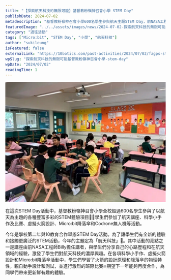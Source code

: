 ```yaml
---
title: "【探索航天科技的無限可能】基督教粉嶺神召會小學 STEM Day"
publishDate: 2024-07-02
metadescription: "基督教粉嶺神召會小學600名學生參與航天主題STEM Day，前NASA工程師Billy分享航天經驗，學生體驗虛擬火箭設計、Micro:bit降落傘和Codrone無人機等活動。"
featuredImage: "../../assets/images/news/2024-07-02-探索航天科技的無限可能基督教粉嶺神召會小學-stem-day/image1.jpeg"
category: "過往活動"
tags: ["Micro:bit", "STEM Day", "小學", "航天科技"]
author: "sukileung"
isFeatured: false
externalLink: "https://10botics.com/past-activities/2024/07/02/fagps-stem-day/"
wpSlug: "探索航天科技的無限可能基督教粉嶺神召會小學-stem-day"
wpDate: "2024/07/02"
readingTime: 1
---
```


![](../../assets/images/news/2024-07-02-探索航天科技的無限可能基督教粉嶺神召會小學-stem-day/image2.jpeg)

在這次STEM Day活動中，基督教粉嶺神召會小學全校超過600名學生參與了以航天為主題的各種豐富多彩的STEM體驗項目🚀🌌學生們參加了航天講座、科學小手作及比賽、虛擬火箭設計、Micro:bit降落傘和Codrone無人機等活動。

今年是學校第二年與10教育合作舉辦STEM Day活動。為了讓學生們有全新的體驗和接觸更廣泛的STEM活動，今年的主題定為「航天科技」🌠。其中活動的亮點之一是講座由前NASA工程師Billy擔任講者，與學生們分享自己的心路歷程和在航天領域的經驗，激發了學生們對航天科技的濃厚興趣。在各項科學小手作、虛擬火箭設計和Micro:bit降落傘活動中，學生們學習了火箭的設計原理和降落傘的物理特性，親自動手設計和測試，並進行激烈的班際比賽🔥期望下一年能夠再度合作，為同學們帶來更新鮮有趣的體驗。